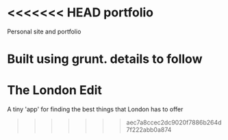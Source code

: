 <<<<<<< HEAD
portfolio
=========

Personal site and portfolio

Built using grunt. details to follow
=======
The London Edit
===============

A tiny 'app' for finding the best things that London has to offer
>>>>>>> aec7a8ccec2dc9020f7886b264d7f222abb0a874
